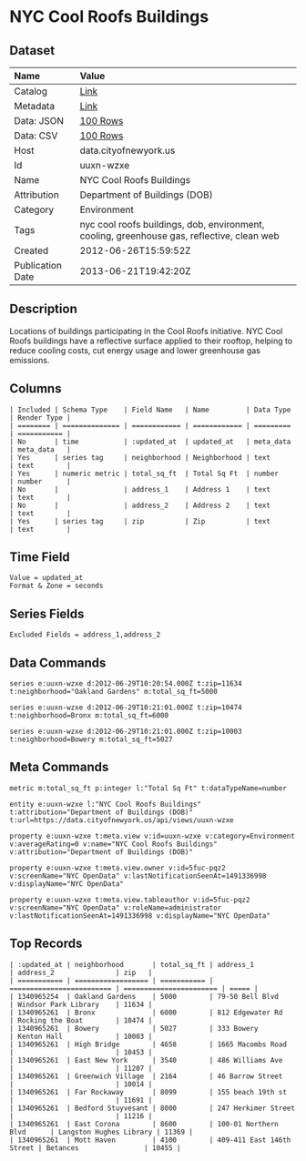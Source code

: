 # NYC Cool Roofs Buildings

## Dataset

| Name | Value |
| :--- | :---- |
| Catalog | [Link](https://catalog.data.gov/dataset/nyc-cool-roofs-buildings-c0392) |
| Metadata | [Link](https://data.cityofnewyork.us/api/views/uuxn-wzxe) |
| Data: JSON | [100 Rows](https://data.cityofnewyork.us/api/views/uuxn-wzxe/rows.json?max_rows=100) |
| Data: CSV | [100 Rows](https://data.cityofnewyork.us/api/views/uuxn-wzxe/rows.csv?max_rows=100) |
| Host | data.cityofnewyork.us |
| Id | uuxn-wzxe |
| Name | NYC Cool Roofs Buildings |
| Attribution | Department of Buildings (DOB) |
| Category | Environment |
| Tags | nyc cool roofs buildings, dob, environment, cooling, greenhouse gas, reflective, clean web |
| Created | 2012-06-26T15:59:52Z |
| Publication Date | 2013-06-21T19:42:20Z |

## Description

Locations of buildings participating in the Cool Roofs initiative.  NYC Cool Roofs buildings have a reflective surface applied to their rooftop, helping to reduce cooling costs, cut energy usage and lower greenhouse gas emissions.

## Columns

```ls
| Included | Schema Type    | Field Name   | Name         | Data Type | Render Type |
| ======== | ============== | ============ | ============ | ========= | =========== |
| No       | time           | :updated_at  | updated_at   | meta_data | meta_data   |
| Yes      | series tag     | neighborhood | Neighborhood | text      | text        |
| Yes      | numeric metric | total_sq_ft  | Total Sq Ft  | number    | number      |
| No       |                | address_1    | Address 1    | text      | text        |
| No       |                | address_2    | Address 2    | text      | text        |
| Yes      | series tag     | zip          | Zip          | text      | text        |
```

## Time Field

```ls
Value = updated_at
Format & Zone = seconds
```

## Series Fields

```ls
Excluded Fields = address_1,address_2
```

## Data Commands

```ls
series e:uuxn-wzxe d:2012-06-29T10:20:54.000Z t:zip=11634 t:neighborhood="Oakland Gardens" m:total_sq_ft=5000

series e:uuxn-wzxe d:2012-06-29T10:21:01.000Z t:zip=10474 t:neighborhood=Bronx m:total_sq_ft=6000

series e:uuxn-wzxe d:2012-06-29T10:21:01.000Z t:zip=10003 t:neighborhood=Bowery m:total_sq_ft=5027
```

## Meta Commands

```ls
metric m:total_sq_ft p:integer l:"Total Sq Ft" t:dataTypeName=number

entity e:uuxn-wzxe l:"NYC Cool Roofs Buildings" t:attribution="Department of Buildings (DOB)" t:url=https://data.cityofnewyork.us/api/views/uuxn-wzxe

property e:uuxn-wzxe t:meta.view v:id=uuxn-wzxe v:category=Environment v:averageRating=0 v:name="NYC Cool Roofs Buildings" v:attribution="Department of Buildings (DOB)"

property e:uuxn-wzxe t:meta.view.owner v:id=5fuc-pqz2 v:screenName="NYC OpenData" v:lastNotificationSeenAt=1491336998 v:displayName="NYC OpenData"

property e:uuxn-wzxe t:meta.view.tableauthor v:id=5fuc-pqz2 v:screenName="NYC OpenData" v:roleName=administrator v:lastNotificationSeenAt=1491336998 v:displayName="NYC OpenData"
```

## Top Records

```ls
| :updated_at | neighborhood       | total_sq_ft | address_1                 | address_2               | zip   | 
| =========== | ================== | =========== | ========================= | ======================= | ===== | 
| 1340965254  | Oakland Gardens    | 5000        | 79-50 Bell Blvd           | Windsor Park Library    | 11634 | 
| 1340965261  | Bronx              | 6000        | 812 Edgewater Rd          | Rocking the Boat        | 10474 | 
| 1340965261  | Bowery             | 5027        | 333 Bowery                | Kenton Hall             | 10003 | 
| 1340965261  | High Bridge        | 4658        | 1665 Macombs Road         |                         | 10453 | 
| 1340965261  | East New York      | 3540        | 486 Williams Ave          |                         | 11207 | 
| 1340965261  | Greenwich Village  | 2164        | 46 Barrow Street          |                         | 10014 | 
| 1340965261  | Far Rockaway       | 8099        | 155 beach 19th st         |                         | 11691 | 
| 1340965261  | Bedford Stuyvesant | 8000        | 247 Herkimer Street       |                         | 11216 | 
| 1340965261  | East Corona        | 8600        | 100-01 Northern Blvd      | Langston Hughes Library | 11369 | 
| 1340965261  | Mott Haven         | 4100        | 409-411 East 146th Street | Betances                | 10455 | 
```